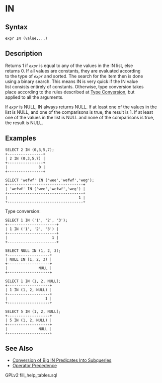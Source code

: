 # IN

## Syntax

```
expr IN (value,...)
```

## Description

Returns 1 if _`expr`_ is equal to any of the values in the IN list, else\
returns 0. If all values are constants, they are evaluated according\
to the type of _`expr`_ and sorted. The search for the item then is done\
using a binary search. This means IN is very quick if the IN value\
list consists entirely of constants. Otherwise, type conversion takes\
place according to the rules described at [Type Conversion](../../../sql-statements/built-in-functions/string-functions/type-conversion.md), but\
applied to all the arguments.

If _`expr`_ is NULL, IN always returns NULL. If at least one of the values in the list is NULL, and one of the comparisons is true, the result is 1. If at least one of the values in the list is NULL and none of the comparisons is true, the result is NULL.

## Examples

```
SELECT 2 IN (0,3,5,7);
+----------------+
| 2 IN (0,3,5,7) |
+----------------+
|              0 |
+----------------+
```

```
SELECT 'wefwf' IN ('wee','wefwf','weg');
+----------------------------------+
| 'wefwf' IN ('wee','wefwf','weg') |
+----------------------------------+
|                                1 |
+----------------------------------+
```

Type conversion:

```
SELECT 1 IN ('1', '2', '3');
+----------------------+
| 1 IN ('1', '2', '3') |
+----------------------+
|                    1 |
+----------------------+
```

```
SELECT NULL IN (1, 2, 3);
+-------------------+
| NULL IN (1, 2, 3) |
+-------------------+
|              NULL |
+-------------------+

SELECT 1 IN (1, 2, NULL);
+-------------------+
| 1 IN (1, 2, NULL) |
+-------------------+
|                 1 |
+-------------------+

SELECT 5 IN (1, 2, NULL);
+-------------------+
| 5 IN (1, 2, NULL) |
+-------------------+
|              NULL |
+-------------------+
```

## See Also

* [Conversion of Big IN Predicates Into Subqueries](../../../../ha-and-performance/optimization-and-tuning/query-optimizations/subquery-optimizations/conversion-of-big-in-predicates-into-subqueries.md)
* [Operator Precedence](../operator-precedence.md)

GPLv2 fill\_help\_tables.sql
